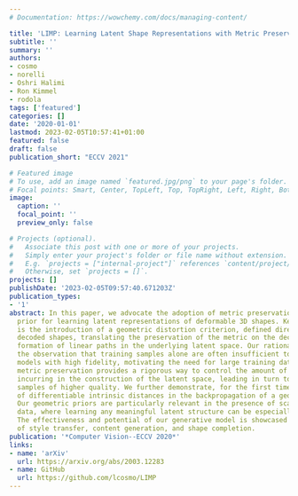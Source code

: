 ```yaml
---
# Documentation: https://wowchemy.com/docs/managing-content/

title: 'LIMP: Learning Latent Shape Representations with Metric Preservation Priors'
subtitle: ''
summary: ''
authors:
- cosmo
- norelli
- Oshri Halimi
- Ron Kimmel
- rodola
tags: ['featured']
categories: []
date: '2020-01-01'
lastmod: 2023-02-05T10:57:41+01:00
featured: false
draft: false
publication_short: "ECCV 2021"

# Featured image
# To use, add an image named `featured.jpg/png` to your page's folder.
# Focal points: Smart, Center, TopLeft, Top, TopRight, Left, Right, BottomLeft, Bottom, BottomRight.
image:
  caption: ''
  focal_point: ''
  preview_only: false

# Projects (optional).
#   Associate this post with one or more of your projects.
#   Simply enter your project's folder or file name without extension.
#   E.g. `projects = ["internal-project"]` references `content/project/deep-learning/index.md`.
#   Otherwise, set `projects = []`.
projects: []
publishDate: '2023-02-05T09:57:40.671203Z'
publication_types:
- '1'
abstract: In this paper, we advocate the adoption of metric preservation as a powerful
  prior for learning latent representations of deformable 3D shapes. Key to our construction
  is the introduction of a geometric distortion criterion, defined directly on the
  decoded shapes, translating the preservation of the metric on the decoding to the
  formation of linear paths in the underlying latent space. Our rationale lies in
  the observation that training samples alone are often insufficient to endow generative
  models with high fidelity, motivating the need for large training datasets. In contrast,
  metric preservation provides a rigorous way to control the amount of geometric distortion
  incurring in the construction of the latent space, leading in turn to synthetic
  samples of higher quality. We further demonstrate, for the first time, the adoption
  of differentiable intrinsic distances in the backpropagation of a geodesic loss.
  Our geometric priors are particularly relevant in the presence of scarce training
  data, where learning any meaningful latent structure can be especially challenging.
  The effectiveness and potential of our generative model is showcased in applications
  of style transfer, content generation, and shape completion.
publication: '*Computer Vision--ECCV 2020*'
links:
- name: 'arXiv'
  url: https://arxiv.org/abs/2003.12283
- name: GitHub
  url: https://github.com/lcosmo/LIMP
---
```

